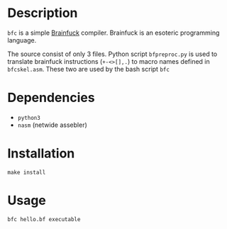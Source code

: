 Description
===========
`bfc` is a simple [Brainfuck](https://en.wikipedia.org/wiki/Brainfuck) compiler. Brainfuck is an esoteric programming language.

The source consist of only 3 files. Python script `bfpreproc.py` is used to translate brainfuck instructions (`+-<>[],.`) to macro names defined in `bfcskel.asm`. These two are used by the bash script `bfc`

Dependencies
============
- `python3`
- `nasm` (netwide assebler)

Installation
============
`make install`

Usage
=====
`bfc hello.bf executable`


